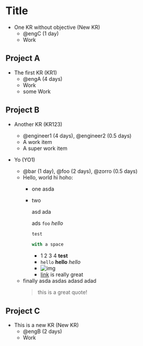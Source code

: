 # Title

- One KR without objective (New KR)
  - @engC (1 day)
  - Work

## Project A

- The first KR (KR1)
  - @engA (4 days)
  - Work
  - some Work

## Project B

- Another KR (KR123)
  - @engineer1 (4 days), @engineer2 (0.5 days)
  - A work item
  - A super work item

- Yo (YO1)
  - @bar (1 day), @foo (2 days), @zorro (0.5 days)
  - Hello, world
    hi hoho:
    - one
      asda
    - two

      asd ada

      ads `foo` _hello_
      ```ocaml
      test

      with a space
      ```
      - 1 2 3 4 <b>test</b>
      - `hello` __hello__ _hello_
      - ![img](http://here.com)
      - [link](here.io) is really great
  - finally asda
    asdas adasd adad
    > this is a great quote!

## Project C

- This is a new KR (New KR)
  - @engB (2 days)
  - Work
